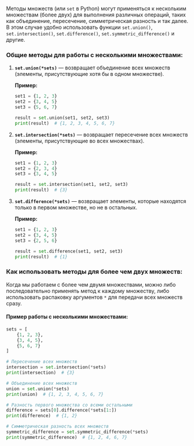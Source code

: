 Методы множеств (или `set` в Python) могут применяться к нескольким множествам (более двух) для выполнения различных операций, таких как объединение, пересечение, симметрическая разность и так далее. В этом случае удобно использовать функции `set.union()`, `set.intersection()`, `set.difference()`, `set.symmetric_difference()` и другие.

### Общие методы для работы с несколькими множествами:

1. **`set.union(*sets)`** — возвращает объединение всех множеств (элементы, присутствующие хотя бы в одном множестве).
   
   **Пример:**
   ```python
   set1 = {1, 2, 3}
   set2 = {3, 4, 5}
   set3 = {5, 6, 7}
   
   result = set.union(set1, set2, set3)
   print(result)  # {1, 2, 3, 4, 5, 6, 7}
   ```

2. **`set.intersection(*sets)`** — возвращает пересечение всех множеств (элементы, присутствующие во всех множествах).

   **Пример:**
   ```python
   set1 = {1, 2, 3}
   set2 = {2, 3, 4}
   set3 = {3, 4, 5}
   
   result = set.intersection(set1, set2, set3)
   print(result)  # {3}
   ```

3. **`set.difference(*sets)`** — возвращает элементы, которые находятся только в первом множестве, но не в остальных.

   **Пример:**
   ```python
   set1 = {1, 2, 3}
   set2 = {3, 4, 5}
   set3 = {2, 5, 6}
   
   result = set.difference(set1, set2, set3)
   print(result)  # {1}
   ```

### Как использовать методы для более чем двух множеств:
Когда мы работаем с более чем двумя множествами, можно либо последовательно применять метод к каждому множеству, либо использовать распаковку аргументов `*` для передачи всех множеств сразу.

#### Пример работы с несколькими множествами:

```python
sets = [
    {1, 2, 3},
    {3, 4, 5},
    {5, 6, 7}
]

# Пересечение всех множеств
intersection = set.intersection(*sets)
print(intersection)  # {3}

# Объединение всех множеств
union = set.union(*sets)
print(union)  # {1, 2, 3, 4, 5, 6, 7}

# Разность первого множества со всеми остальными
difference = sets[0].difference(*sets[1:])
print(difference)  # {1, 2}

# Симметрическая разность всех множеств
symmetric_difference = set.symmetric_difference(*sets)
print(symmetric_difference)  # {1, 2, 4, 6, 7}
```

